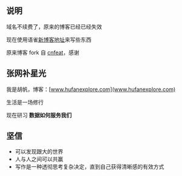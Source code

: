 ## 说明
域名不续费了，原来的博客已经已经失效

现在使用语雀[新博客地址](https://www.yuque.com/linran-v4rmw)来写些东西

原来博客 fork 自 [cnfeat](http://cnfeat.com/)，感谢

## 张网补星光

我是胡帆，博客：[www.hufanexplore.com](www.hufanexplore.com)

生活是一场修行

现在研习 **数据如何服务我们** 

## 坚信


- 可以发现跟大的世界
- 人与人之间可以共赢
- 写作是一种透彻思考复杂决定，直到自己获得清晰感的有效方式

